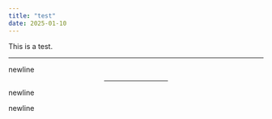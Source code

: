 ```yaml
---
title: "test"
date: 2025-01-10
---
```


This is a test.

---


newline

<hr style="width: 25%; margin: 0 auto;">

newline

newline


